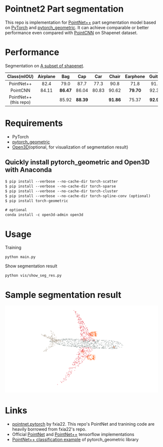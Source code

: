 # Pointnet2 Part segmentation
This repo is implementation for [PointNet++](https://arxiv.org/abs/1706.02413) part segmentation model based on [PyTorch](https://pytorch.org) and [pytorch_geometric](https://github.com/rusty1s/pytorch_geometric). It can achieve comparable or better performance even compared with [PointCNN](https://arxiv.org/abs/1801.07791) on Shapenet dataset.


# Performance
Segmentation on  [A subset of shapenet](http://web.stanford.edu/~ericyi/project_page/part_annotation/index.html).

| Class(mIOU) |Airplane|Bag|Cap|Car|Chair|Earphone|Guitar|Knife|Lamp|Laptop|Motorbike|Mug|Pistol|Rocket|Skateboard|Table
| :---: | :---: | :---: | :---: | :---: | :---: | :---: | :---: | :---: | :---: | :---: | :---: | :---: | :---: | :---: | :---: | :---: | 
| PointNet++   | 82.4| 79.0| 87.7| 77.3 |90.8| 71.8| 91.0| 85.9| 83.7| 95.3| 71.6| 94.1| 81.3| 58.7| 76.4| 82.6| 
| PointCNN     | 84.11| **86.47**| 86.04| 80.83| 90.62| **79.70**| 92.32| 88.44| 85.31| 96.11| **77.20**| 95.28| 84.21| 64.23| **80.00**| 82.99| 
| PointNet++(this repo) | | 85.92| **88.39**| | **91.86**| 75.37| **92.95**| **88.56**| **85.72**| **97.00**| 72.94| **96.88**| **84.52**| **64.38**| 79.39| **85.91**|


# Requirements
- PyTorch
- [pytorch_geometric](https://github.com/rusty1s/pytorch_geometric)
- [Open3D](https://github.com/intel-isl/Open3D)(optional, for visualization of segmentation result)

## Quickly install pytorch_geometric and Open3D with Anaconda
```
$ pip install --verbose --no-cache-dir torch-scatter
$ pip install --verbose --no-cache-dir torch-sparse
$ pip install --verbose --no-cache-dir torch-cluster
$ pip install --verbose --no-cache-dir torch-spline-conv (optional)
$ pip install torch-geometric
```

```
# optional
conda install -c open3d-admin open3d
```

# Usage
Training
```
python main.py
```

Show segmentation result
```
python vis/show_seg_res.py
```

# Sample segmentation result
<!-- | PointNet Offical     | 83.4| 78.7| 82.5| 74.9 |89.6| 73.0| 91.5| 85.9| 80.8| 95.3| 65.2| 93.0| 81.2| 57.9| 72.8| 80.6|  -->
<!-- | PointNet this repo   | 82.5| 79.6| 79.4| 71.6| 89.9| 72.5| 90.0| 86.1| 80.3| 96.3| 57.4| 91.2| 83.0| 60.3| 65.4| 86.0| -->
<!-- | PointNet++ this repo(w/o bn) | 84.8| 80.9| 86.3| 75.5| 90.6| 71.2| 90.5| 87.4| 83.0| 96.7| 58.0| 96.1| 82.5| 55.6| 72.2| 84.6| -->

<!-- Note that, -->
<!-- - This implementation trains each class separately -->
<!-- - There are some minimal implemention differences compared with offical repo -->
<!-- - Some default used training configurations: batch_size=8, nepochs=25, optimizer=adam -->

![segmentation_result](figs/segmentation_result.png)


# Links
-  [pointnet.pytorch](https://github.com/fxia22/pointnet.pytorch) by fxia22. This repo's PointNet and tranining code are heavily borrowed from fxia22's repo.
- Official [PointNet](https://github.com/charlesq34/pointnet) and [PointNet++](https://github.com/charlesq34/pointnet2) tensorflow implementations
- [PointNet++ classification example](https://github.com/rusty1s/pytorch_geometric/blob/master/examples/pointnet%2B%2B.py) of pytorch_geometric library
